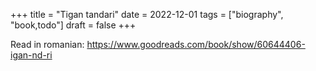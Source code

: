 +++
title = "Tigan tandari"
date = 2022-12-01
tags = ["biography", "book,todo"]
draft = false
+++

Read in romanian: <https://www.goodreads.com/book/show/60644406-igan-nd-ri>

